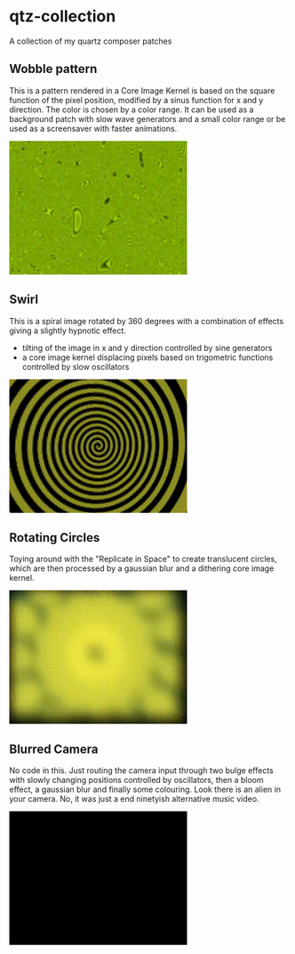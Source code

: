 qtz-collection
==============

A collection of my quartz composer patches

## Wobble pattern

This is a pattern rendered in a Core Image Kernel is based on the square function of the pixel position, modified by a sinus function for x and y direction. The color is chosen by a color range. It can be used as a background patch with slow wave generators and a small color range or be used as a screensaver with faster animations.

![Preview](preview/pattern_wobble.gif)

## Swirl

This is a spiral image rotated by 360 degrees with a combination of effects giving a slightly hypnotic effect.

* tilting of the image in x and y direction controlled by sine generators
* a core image kernel displacing pixels based on trigometric functions controlled by slow oscillators

![Preview](preview/swirl.gif)

## Rotating Circles

Toying around with the "Replicate in Space" to create translucent circles, which are then
processed by a gaussian blur and a dithering core image kernel.

![Preview](preview/rotating_circles.gif)

## Blurred Camera

No code in this. Just routing the camera input through two bulge effects with slowly changing positions controlled by oscillators, then a bloom effect, a gaussian blur and finally some colouring. Look there is an alien in your camera. No, it was just a end ninetyish alternative music video.

![Preview](preview/blurred_camera.gif)
